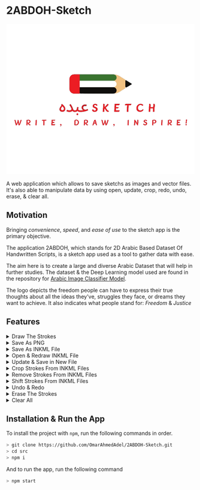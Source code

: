 # 2ABDOH-Sketch

<p align="center">
  <img height="400" src="public/images/Sketch Logo.png">
</p>
A web application which allows to save sketchs as images and vector files. It's also able to manipulate data by using open, update, crop, redo, undo, erase, & clear all.

## Motivation

Bringing _convenience_, _speed_, and _ease of use_ to the sketch app is the primary objective.

The application 2ABDOH, which stands for 2D Arabic Based Dataset Of Handwritten Scripts, is a sketch app used as a tool to gather data with ease.

The aim here is to create a large and diverse Arabic Dataset that will help in further studies. The dataset & the Deep Learning model used are found in the repository for [Arabic Image Classifier Model](https://github.com/OmarAhmedAdel/Arabic-Image-Classifier-Model.git).

The logo depicts the freedom people can have to express their true thoughts about all the ideas they've, struggles they face, or dreams they want to achieve. It also indicates what people stand for: _Freedom_ & _Justice_

## Features

<details>
  <summary> Draw The Strokes </summary>
  
  - Using a mouse or a touch input, users can freely draw on the canvas.
  - The application records all the coordinates of the strokes made by the user as a sequence of vector coordinates (x and y) that show the course of the drawing.
  - These coordinates are kept in the RAM.
    ![Draw](public/images/Gifs/Draw.gif)
</details>
<details>
  <summary> Save As PNG </summary>

- The application turns all the content in the current canvas, including all drawn strokes, into a PNG image format when the user selects the "Save as image" icon.
![SaveAsImage](public/images/Gifs/SaveAsImage.gif)
</details>
<details>
  <summary> Save As INKML File </summary>

- The web app allows users to save sketches in Inkml format in addition to PNG.
- This is done by storing all the coordinates and other related information, converting the drawn strokes into an Inkml document by clicking on the "Save as Inkml" icon.​
![SaveAsFile](public/images/Gifs/SaveAsFile.gif)
</details>
<details>
  <summary> Open & Redraw INKML File </summary>

- By opening Inkml files using the "Open File" icon, the web app enables the users to view and edit previously saved sketches.
- This happens by reading the Inkml content and redraws the saved vector coordinates after a file is selected.
- With such capability, users can continue working on their sketches or edit ones that already exist.​
![OpenFile](public/images/Gifs/OpenFile.gif)
</details>
<details>
  <summary> Update & Save in New File </summary>

- The web app allows to add new strokes to opened files in addition to redrawing already-existing designs.
- After that, users can save the revised sketch as a new file, keeping both the added and original strokes.
![UpdateFile](public/images/Gifs/UpdateFile.gif)
</details>
<details>
  <summary> Crop Strokes From INKML Files </summary>

- The sketch has a cropping function based on stroke counts to make selective editing or analyzing sketches easier.
- Users can specify a range of strokes to be included in the cropped version of the sketch by entering the start and finish stroke numbers.
- To select the strokes, users should first increase the end stroke then the start stroke and the opposite when decreasing. This is to make sure that end stroke is not less than the start stroke & the start stroke is not greater than the end stroke.
- This feature improves editing precision and flexibility by enabling users to isolate and work with specific areas of their drawings. This can happen by clicking on the "Crop Drawings" icon.
![Crop](public/images/Gifs/Crop.gif)
</details>
<details>
  <summary> Remove Strokes From INKML Files </summary>

- Users can specify which strokes to remove, effectively removing unwanted elements while retaining the rest of the sketch.
- Unlike the "Crop Strokes" function, which saves selected strokes and removes the rest, "Remove Strokes" deletes selected strokes and preserves the remaining content.
- To select the strokes, users should first increase the end stroke then the start stroke and the opposite when decreasing. This is to make sure that end stroke is not less than the start stroke & the start stroke is not greater than the end stroke.
- This feature offers enhanced flexibility in sketch editing by allowing users to refine their designs without starting over. This can happen by clicking on the "Remove Drawings" icon.
![Remove](public/images/Gifs/Remove.gif)
</details>
<details>
  <summary> Shift Strokes From INKML Files </summary>

- Users can select specific strokes and move them vertically or horizontally across the canvas boundaries.
- This can happen by defining the shift distance in increments or decrements, such as 10, 20, 30, or customize it further (e.g., 11, 22, 33) etc.
- To select the strokes, users should first increase the end stroke then the start stroke and the opposite when decreasing. This is to make sure that end stroke is not less than the start stroke & the start stroke is not greater than the end stroke.
- This capability improves the editing precision by enabling users to reposition parts of their sketches effectively. This can happen by clicking on the "Shift Drawings" icon.
![Shift](public/images/Gifs/Shift.gif)
</details>
<details>
  <summary> Undo & Redo </summary>

- Users can use the undo, redo, and erase features, as basic features among other crucial editing tools.
- Users can return to and undo actions to restore the drawing to its earlier states by using the undo function.
- On the other hand, users can reapply undone operations using the redo tool, which gives them more editing flexibility.
![Undo&Redo](public/images/Gifs/Undo&Redo.gif)
</details>
<details>
  <summary> Erase The Strokes </summary>

- To improve accuracy in corrections and modifications, users can also selectively erase portions of the sketch using the erase function.
- Erace can work when hovering on a drawing with no need at all for mouse input.
- These actions are accessible by clicking on "Undo", "Redo", and "Erase" icons. Moreover, users can switch from erasing to drawing by clicking on the "Draw" icon and vice versa.
![Erase](public/images/Gifs/Erase.gif)
</details>
<details>
  <summary> Clear All </summary>

- This is responsible for deleting all the strokes drawn on the sketch and removing any opened item in the RAM by clicking on the "Clear All" icon.
![ClearAll](public/images/Gifs/ClearAll.gif)
</details>

## Installation & Run the App

To install the project with `npm`, run the following commands in order.

```bash
> git clone https://github.com/OmarAhmedAdel/2ABDOH-Sketch.git
> cd src
> npm i
```

And to run the app, run the following command

```bash
> npm start
```
